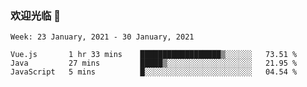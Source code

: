 ### 欢迎光临 👋

<!--
**lianganqing/lianganqing** is a ✨ _special_ ✨ repository because its `README.md` (this file) appears on your GitHub profile.

Here are some ideas to get you started:

- 🔭 I’m currently working on ...
- 🌱 I’m currently learning ...
- 👯 I’m looking to collaborate on ...
- 🤔 I’m looking for help with ...
- 💬 Ask me about ...
- 📫 How to reach me: ...
- 😄 Pronouns: ...
- ⚡ Fun fact: ...
-->
<!--START_SECTION:waka-->
```text
Week: 23 January, 2021 - 30 January, 2021

Vue.js       1 hr 33 mins    ██████████████████▒░░░░░░   73.51 % 
Java         27 mins         █████▒░░░░░░░░░░░░░░░░░░░   21.95 % 
JavaScript   5 mins          █░░░░░░░░░░░░░░░░░░░░░░░░   04.54 % 
```
<!--END_SECTION:waka-->
